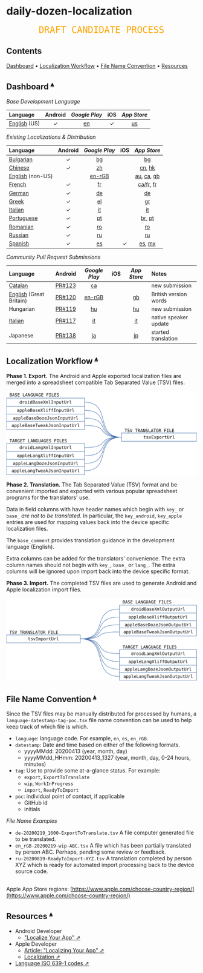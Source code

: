# daily-dozen-localization

<center><span style="font-family:'DejaVu Sans Mono','Andale Mono',Courier,Monaco,'Courier New',monospace; color: orange; font-size: 18pt;">DRAFT CANDIDATE PROCESS</span></center>

## Contents <a id="contents"></a>
[Dashboard](#dashboard-) •
[Localization Workflow](#localization-workflow-) •
[File Name Convention](#file-name-convention-) •
[Resources](#resources-)

## Dashboard <a id="dashboard-"></a><sup>[▴](#contents)</sup>

_Base Development Language_

| Language | Android | _Google Play_ | iOS | _App Store_ |
|:------------|:---:|:----------:|:---:|:----------:|
| [English][locale_en] (US) | ✓  | [en][droid_en] | ✓ | [us][apple_en_us]

[locale_en]:Languages/English/README.md
[droid_en]:https://play.google.com/store/apps/details?id=org.nutritionfacts.dailydozen&hl=en
[apple_en_us]:https://apps.apple.com/us/app/dr-gregers-daily-dozen/id1060700802

_Existing Localizations & Distribution_

| Language | Android | _Google Play_ | iOS | _App Store_ |
|:----------|:---:|:-------:|:---:|:-------:|
| [Bulgarian][locale_bg]  | ✓ | [bg][droid_bg] |   | [bg][apple_bg]  |
| [Chinese][locale_zh]   | ✓ | [zh][droid_zh] |   | [cn][apple_cn], [hk][apple_hk]   |
| [English][locale_en] (non-US) |   | [en-rGB][droid_en_rGB] |  | [au][apple_en_au], [ca][apple_en_ca], [gb][apple_en_gb]
| [French][locale_fr]     | ✓ | [fr][droid_fr] |   | [ca/fr][apple_fr_ca], [fr][apple_fr] |
| [German][locale_de]     | ✓ | [de][droid_de] |   | [de][apple_de] |
| [Greek][locale_el]      | ✓ | [el][droid_el] |   | [gr][apple_gr] |
| [Italian][locale_it]    | ✓ | [it][droid_it] |   | [it][apple_it] |
| [Portuguese][locale_pt] | ✓ | [pt][droid_pt] |   | [br][apple_pt_br], [pt][apple_pt] |
| [Romanian][locale_ro]   | ✓ | [ro][droid_ro] |   | [ro][apple_ro] |
| [Russian][locale_ru]    | ✓ | [ru][droid_ru] |   | [ru][apple_ru] |
| [Spanish][locale_es]    | ✓ | [es][droid_es] | ✓ | [es][apple_es], [mx][apple_mx] |

[locale_bg]:Languages/Bulgarian/README.md
[locale_zh]:Languages/Chinese/README.md
[locale_de]:Languages/German/README.md
[locale_el]:Languages/Greek/README.md
[locale_fr]:Languages/French/README.md
[locale_it]:Languages/Italian/README.md
[locale_pt]:Languages/Portuguese/README.md
[locale_ro]:Languages/Romanian/README.md
[locale_ru]:Languages/Russian/README.md
[locale_es]:Languages/Spanish/README.md

[droid_bg]:https://play.google.com/store/apps/details?id=org.nutritionfacts.dailydozen&hl=bg
[droid_zh]:https://play.google.com/store/apps/details?id=org.nutritionfacts.dailydozen&hl=zh
[droid_en_rGB]:https://play.google.com/store/apps/details?id=org.nutritionfacts.dailydozen&hl=en-rGB
[droid_de]:https://play.google.com/store/apps/details?id=org.nutritionfacts.dailydozen&hl=de
[droid_el]:https://play.google.com/store/apps/details?id=org.nutritionfacts.dailydozen&hl=el
[droid_fr]:https://play.google.com/store/apps/details?id=org.nutritionfacts.dailydozen&hl=fr
[droid_it]:https://play.google.com/store/apps/details?id=org.nutritionfacts.dailydozen&hl=it
[droid_pt]:https://play.google.com/store/apps/details?id=org.nutritionfacts.dailydozen&hl=pt
[droid_ro]:https://play.google.com/store/apps/details?id=org.nutritionfacts.dailydozen&hl=ro
[droid_ru]:https://play.google.com/store/apps/details?id=org.nutritionfacts.dailydozen&hl=ru
[droid_es]:https://play.google.com/store/apps/details?id=org.nutritionfacts.dailydozen&hl=es

[apple_bg]:https://apps.apple.com/bg/app/dr-gregers-daily-dozen/id1060700802
[apple_cn]:https://apps.apple.com/cn/app/dr-gregers-daily-dozen/id1060700802
[apple_hk]:https://apps.apple.com/hk/app/dr-gregers-daily-dozen/id1060700802
[apple_en_au]:https://apps.apple.com/au/app/dr-gregers-daily-dozen/id1060700802
[apple_en_ca]:https://apps.apple.com/ca/app/dr-gregers-daily-dozen/id1060700802
[apple_en_gb]:https://apps.apple.com/gb/app/dr-gregers-daily-dozen/id1060700802

[apple_de]:https://apps.apple.com/de/app/dr-gregers-daily-dozen/id1060700802
[apple_fr]:https://apps.apple.com/fr/app/dr-gregers-daily-dozen/id1060700802
[apple_fr_ca]:https://apps.apple.com/ca/app/dr-gregers-daily-dozen/id1060700802?l=fr
[apple_gr]:https://apps.apple.com/gr/app/dr-gregers-daily-dozen/id1060700802
[apple_it]:https://apps.apple.com/it/app/dr-gregers-daily-dozen/id1060700802
[apple_pt]:https://apps.apple.com/pt/app/dr-gregers-daily-dozen/id1060700802
[apple_pt_br]:https://apps.apple.com/br/app/dr-gregers-daily-dozen/id1060700802
[apple_ro]:https://apps.apple.com/ro/app/dr-gregers-daily-dozen/id1060700802
[apple_ru]:https://apps.apple.com/ru/app/dr-gregers-daily-dozen/id1060700802

[apple_mx]:https://apps.apple.com/mx/app/dr-gregers-daily-dozen/id1060700802
[apple_es]:https://apps.apple.com/es/app/dr-gregers-daily-dozen/id1060700802

_Community Pull Request Submissions_

| Language | Android | _Google Play_ | iOS | _App Store_ | Notes|
|:----------|:---:|:-------:|:---:|:---------:|:----------|
| [Catalan][locale_ca] | [PR#123][] | [ca][droid_ca] |  |       | new submission
| [English][locale_en] (Great Britain) | [PR#120][] | [en-rGB][droid_en_rGB] |  | [gb][apple_en_gb] | British version words
| Hungarian            | [PR#119][] | [hu][droid_hu] |  | [hu][apple_hu] | new submission
| [Italian][locale_it] | [PR#117][] | [it][droid_it] |  | [it][apple_it] | native speaker update
| Japanese             | [PR#138][] | [ja][droid_ja] |  | [jp][apple_jp] | started translation

[PR#117]:https://github.com/nutritionfactsorg/daily-dozen-android/pull/117
[PR#119]:https://github.com/nutritionfactsorg/daily-dozen-android/pull/119
[PR#120]:https://github.com/nutritionfactsorg/daily-dozen-android/pull/120
[PR#123]:https://github.com/nutritionfactsorg/daily-dozen-android/pull/123
[PR#138]:https://github.com/nutritionfactsorg/daily-dozen-android/pull/138

[locale_ca]:Languages/Catalan/README.md

[droid_ca]:https://play.google.com/store/apps/details?id=org.nutritionfacts.dailydozen&hl=bg
[droid_hu]:https://play.google.com/store/apps/details?id=org.nutritionfacts.dailydozen&hl=hu
[droid_ja]:https://play.google.com/store/apps/details?id=org.nutritionfacts.dailydozen&hl=ja

[apple_hu]:https://apps.apple.com/hu/app/dr-gregers-daily-dozen/id1060700802
[apple_jp]:https://apps.apple.com/jp/app/dr-gregers-daily-dozen/id1060700802

## Localization Workflow <a id="localization-workflow-"></a><sup>[▴](#contents)</sup>

**Phase 1. Export.** The Android and Apple exported localization files are merged into a spreadsheet compatible Tab Separated Value (TSV) files.

![](README_files/_DDLocalizer_Overview_export.svg)

**Phase 2. Translation.** The Tab Separated Value (TSV) format and be convenient imported and exported with various popular spreadsheet programs for the translators' use.

Data in field columns with have header names which begin with `key_` or `base_` _are not to be translated_. In particular, the `key_android`, `key_apple` entries are used for mapping values back into the device specific localization files.

The `base_comment` provides translation guidance in the development language (English). 

Extra columns can be added for the translators' convenience. The extra column names should not begin with `key_`, `base_` or `lang_`. The extra columns will be ignored upon import back into the device specific format.

**Phase 3. Import.** The completed TSV files are used to generate Android and Apple localization import files.

![](README_files/_DDLocalizer_Overview_import.svg)

## File Name Convention <a id="file-name-convention-"></a><sup>[▴](#contents)</sup>
 
Since the TSV files may be manually distributed for processed by humans, a `language-datestamp-tag-poc.tsv` file name convention can be used to help keep track of which file is which.

* `language`: language code. For example, `en`, `es`, `en_rGB`.
* `datestamp`: Date and time based on either of the following formats.
     * yyyyMMdd: 20200413 (year, month, day)
     * yyyyMMdd_HHmm:  20200413_1327 (year, month, day, 0-24 hours, minutes)
* `tag`: Use to provide some at-a-glance status. For example:
    * `export`, `ExportToTranslate`
    * `wip`, `WorkInProgress`
    * `import`, `ReadyToImport` 
* `poc`: individual point of contact, if applicable
    * GitHub id
    * initials

_File Name Examples_

* `de-20200219_1600-ExportToTranslate.tsv` A file computer generated file to be translated.
* `en_rGB-20200219-wip-ABC.tsv` A file which has been partially translated by person ABC. Perhaps, pending some review or feedback. 
* `ru-20200819-ReadyToImport-XYZ.tsv` A translation completed by person XYZ which is ready for automated import processing back to the device source code.

##

Apple App Store regions: [https://www.apple.com/choose-country-region/](https://www.apple.com/choose-country-region/)

## Resources <a id="resources-"></a><sup>[▴](#contents)</sup>

* Android Developer
    * ["Localize Your App" ⇗](https://developer.android.com/guide/topics/resources/localization)
* Apple Developer 
    * [Article: "Localizing Your App" ⇗](https://developer.apple.com/documentation/xcode/localizing_your_app)
    * [Localization ⇗](https://developer.apple.com/localization/)
* [Language ISO 639-1 codes ⇗](https://en.wikipedia.org/wiki/List_of_ISO_639-1_codes)